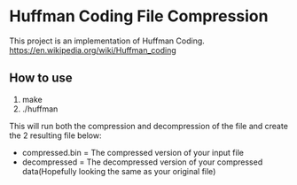 
# Huffman Coding File Compression

This project is an implementation of Huffman Coding.
https://en.wikipedia.org/wiki/Huffman_coding

## How to use

1. make
2. ./huffman <File to be compressed>

This will run both the compression and decompression of the file and create the 2 resulting file below:

* compressed.bin = The compressed version of your input file
* decompressed   = The decompressed version of your compressed data(Hopefully looking the same as your original file)

